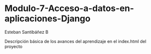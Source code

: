 # Modulo-7-Acceso-a-datos-en-aplicaciones-Django

Esteban Santibáñez B

Descripción básica de los avances del aprendizaje en el index.html del proyecto
